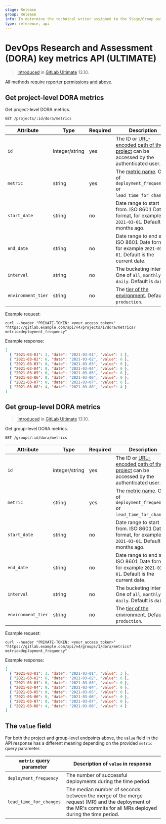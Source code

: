 ```yaml
---
stage: Release
group: Release
info: To determine the technical writer assigned to the Stage/Group associated with this page, see https://about.gitlab.com/handbook/engineering/ux/technical-writing/#assignments
type: reference, api
---
```


# DevOps Research and Assessment (DORA) key metrics API **(ULTIMATE)**

> [Introduced](https://gitlab.com/gitlab-org/gitlab/-/issues/279039) in [GitLab Ultimate](https://about.gitlab.com/pricing/) 13.10.

All methods require [reporter permissions and above](../../user/permissions.md).

## Get project-level DORA metrics

Get project-level DORA metrics.

```plaintext
GET /projects/:id/dora/metrics
```

| Attribute          | Type           | Required | Description                      |
|--------------      |--------        |----------|-----------------------           |
| `id`               | integer/string | yes      | The ID or [URL-encoded path of the project](../README.md#namespaced-path-encoding) can be accessed by the authenticated user. |
| `metric`           | string         | yes      | The [metric name](../../user/analytics/ci_cd_analytics.md#supported-metrics-in-gitlab). One of `deployment_frequency` or `lead_time_for_changes`.  |
| `start_date`       | string         | no       | Date range to start from. ISO 8601 Date format, for example `2021-03-01`. Default is 3 months ago. |
| `end_date`         | string         | no       | Date range to end at. ISO 8601 Date format, for example `2021-03-01`. Default is the current date. |
| `interval`         | string         | no       | The bucketing interval. One of `all`, `monthly` or `daily`. Default is `daily`.   |
| `environment_tier` | string         | no       | The [tier of the environment](../../ci/environments/index.md#deployment-tier-of-environments). Default is `production`.                     |

Example request:

```shell
curl --header "PRIVATE-TOKEN: <your_access_token>" "https://gitlab.example.com/api/v4/projects/1/dora/metrics?metric=deployment_frequency"
```

Example response:

```json
[
  { "2021-03-01": 3, "date": "2021-03-01", "value": 3 },
  { "2021-03-02": 6, "date": "2021-03-02", "value": 6 },
  { "2021-03-03": 0, "date": "2021-03-03", "value": 0 },
  { "2021-03-04": 0, "date": "2021-03-04", "value": 0 },
  { "2021-03-05": 0, "date": "2021-03-05", "value": 0 },
  { "2021-03-06": 0, "date": "2021-03-06", "value": 0 },
  { "2021-03-07": 0, "date": "2021-03-07", "value": 0 },
  { "2021-03-08": 4, "date": "2021-03-08", "value": 4 }
]
```

## Get group-level DORA metrics

> [Introduced](https://gitlab.com/gitlab-org/gitlab/-/issues/279039) in [GitLab Ultimate](https://about.gitlab.com/pricing/) 13.10.

Get group-level DORA metrics.

```plaintext
GET /groups/:id/dora/metrics
```

| Attribute          | Type           | Required | Description                      |
|--------------      |--------        |----------|-----------------------           |
| `id`               | integer/string | yes      | The ID or [URL-encoded path of the project](../README.md#namespaced-path-encoding) can be accessed by the authenticated user. |
| `metric`           | string         | yes      | The [metric name](../../user/analytics/ci_cd_analytics.md#supported-metrics-in-gitlab). One of `deployment_frequency` or `lead_time_for_changes`.  |
| `start_date`       | string         | no       | Date range to start from. ISO 8601 Date format, for example `2021-03-01`. Default is 3 months ago. |
| `end_date`         | string         | no       | Date range to end at. ISO 8601 Date format, for example `2021-03-01`. Default is the current date. |
| `interval`         | string         | no       | The bucketing interval. One of `all`, `monthly` or `daily`. Default is `daily`.   |
| `environment_tier` | string         | no       | The [tier of the environment](../../ci/environments/index.md#deployment-tier-of-environments). Default is `production`.                     |

Example request:

```shell
curl --header "PRIVATE-TOKEN: <your_access_token>" "https://gitlab.example.com/api/v4/groups/1/dora/metrics?metric=deployment_frequency"
```

Example response:

```json
[
  { "2021-03-01": 3, "date": "2021-03-01", "value": 3 },
  { "2021-03-02": 6, "date": "2021-03-02", "value": 6 },
  { "2021-03-03": 0, "date": "2021-03-03", "value": 0 },
  { "2021-03-04": 0, "date": "2021-03-04", "value": 0 },
  { "2021-03-05": 0, "date": "2021-03-05", "value": 0 },
  { "2021-03-06": 0, "date": "2021-03-06", "value": 0 },
  { "2021-03-07": 0, "date": "2021-03-07", "value": 0 },
  { "2021-03-08": 4, "date": "2021-03-08", "value": 4 }
]
```

## The `value` field

For both the project and group-level endpoints above, the `value` field in the
API response has a different meaning depending on the provided `metric` query
parameter:

| `metric` query parameter | Description of `value` in response                                                                                                |
| ------------------------ | --------------------------------------------------------------------------------------------------------------------------------- |
| `deployment_frequency`   | The number of successful deployments during the time period.                                                                      |
| `lead_time_for_changes`  | The median number of seconds between the merge of the merge request (MR) and the deployment of the MR's commits for all MRs deployed during the time period. |

